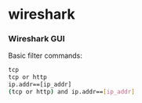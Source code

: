 # wireshark

### Wireshark GUI

Basic filter commands:

```bash
tcp
tcp or http
ip.addr==[ip_addr]
(tcp or http) and ip.addr==[ip_addr]
```
